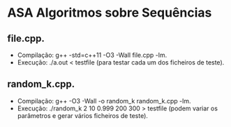 # ASA Algoritmos sobre Sequências 

## file.cpp.
- Compilação: g++ -std=c++11 -O3 -Wall file.cpp -lm.
- Execução: ./a.out < testfile (para testar cada um dos ficheiros de teste).

## random_k.cpp.
- Compilação: g++ -O3 -Wall -o random_k random_k.cpp -lm.
- Execução: ./random_k 2 10 0.999 200 300 > testfile (podem variar os parâmetros e gerar vários ficheiros de teste).

